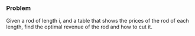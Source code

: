 ### Problem
Given a rod of length i, and a table that shows the prices of the rod of each length, find the optimal revenue of the rod and how to cut it.
